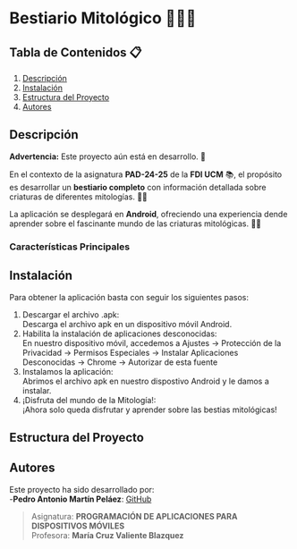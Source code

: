 # Bestiario Mitológico 🐱‍🐉🦎

## Tabla de Contenidos 📋
1. [Descripción](#Descripción)
2. [Instalación](#Instalación)
3. [Estructura del Proyecto](#Estructura-del-Proyecto)
4. [Autores](#Autores)

## Descripción
**Advertencia:** Este proyecto aún está en desarrollo. 🚧

En el contexto de la asignatura **PAD-24-25** de la **FDI UCM** 📚, el propósito es desarrollar un **bestiario completo** con información detallada sobre criaturas de diferentes mitologías. 🐉📜

La aplicación se desplegará en **Android**, ofreciendo una experiencia dende aprender sobre el fascinante mundo de las criaturas mitológicas. 📱✨


### Características Principales 
<!-- Agregar -->

## Instalación
Para obtener la aplicación basta con seguir los siguientes pasos:
1. Descargar el archivo .apk: <br>Descarga el archivo apk en un dispositivo móvil Android.
2. Habilita la instalación de aplicaciones desconocidas: <br>En nuestro dispositivo móvil, accedemos a Ajustes -> Protección de la Privacidad -> Permisos Especiales -> Instalar Aplicaciones Desconocidas -> Chrome -> Autorizar de esta fuente
3. Instalamos la aplicación: <br>Abrimos el archivo apk en nuestro dispostivo Android y le damos a instalar.
4. ¡Disfruta del mundo de la Mitología!: <br>¡Ahora solo queda disfrutar y aprender sobre las bestias mitológicas!

## Estructura del Proyecto
<!-- Agregar -->

## Autores
Este proyecto ha sido desarrollado por:
<br>-**Pedro Antonio Martín Peláez**: [GitHub](https://github.com/PedroAMP22)

> Asignatura: **PROGRAMACIÓN DE APLICACIONES PARA DISPOSITIVOS MÓVILES**  
> Profesora: **María Cruz Valiente Blazquez**
